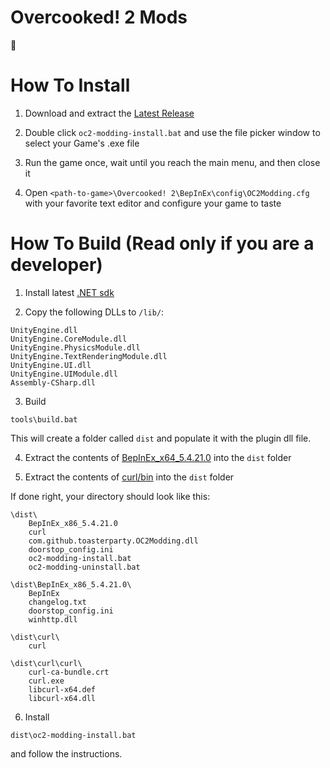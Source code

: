# Overcooked! 2 Mods

🤠

# How To Install

1. Download and extract the [Latest Release](https://github.com/toasterparty/oc2-modding/releases)

2. Double click `oc2-modding-install.bat` and use the file picker window to select your Game's .exe file

3. Run the game once, wait until you reach the main menu, and then close it

4. Open `<path-to-game>\Overcooked! 2\BepInEx\config\OC2Modding.cfg` with your favorite text editor and configure your game to taste

# How To Build (Read only if you are a developer)

1. Install latest [.NET sdk](https://dotnet.microsoft.com/en-us/)

2. Copy the following DLLs to `/lib/`:

```
UnityEngine.dll
UnityEngine.CoreModule.dll 
UnityEngine.PhysicsModule.dll 
UnityEngine.TextRenderingModule.dll 
UnityEngine.UI.dll 
UnityEngine.UIModule.dll 
Assembly-CSharp.dll
```

3. Build
```
tools\build.bat
```

This will create a folder called `dist` and populate it with the plugin dll file. 

4. Extract the contents of [BepInEx_x64_5.4.21.0](https://github.com/BepInEx/BepInEx/releases/tag/v5.4.21) into the `dist` folder

5. Extract the contents of [curl/bin](https://curl.se/download.html) into the `dist` folder

If done right, your directory should look like this:

```
\dist\
    BepInEx_x86_5.4.21.0
    curl
    com.github.toasterparty.OC2Modding.dll
    doorstop_config.ini
    oc2-modding-install.bat
    oc2-modding-uninstall.bat

\dist\BepInEx_x86_5.4.21.0\
    BepInEx
    changelog.txt
    doorstop_config.ini
    winhttp.dll

\dist\curl\
    curl

\dist\curl\curl\
    curl-ca-bundle.crt
    curl.exe
    libcurl-x64.def
    libcurl-x64.dll
```

6. Install
```
dist\oc2-modding-install.bat
```

and follow the instructions.
